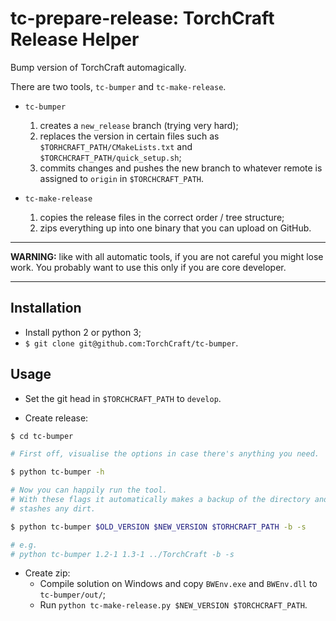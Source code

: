 # tc-prepare-release: TorchCraft Release Helper

Bump version of TorchCraft automagically.

There are two tools, `tc-bumper` and `tc-make-release`.

* `tc-bumper`

  1. creates a `new_release` branch (trying very hard);
  2. replaces the version in certain files such as
     `$TORHCRAFT_PATH/CMakeLists.txt` and `$TORCHCRAFT_PATH/quick_setup.sh`;
  3. commits changes and pushes the new branch to whatever remote is assigned
     to `origin` in `$TORCHCRAFT_PATH`.

* `tc-make-release`

  1. copies the release files in the correct order / tree structure;
  2. zips everything up into one binary that you can upload on GitHub.


---

**WARNING:** like with all automatic tools, if you are not careful you might lose
work. You probably want to use this only if you are core developer.

---


## Installation

* Install python 2 or python 3;
* `$ git clone git@github.com:TorchCraft/tc-bumper`.


## Usage

* Set the git head in `$TORCHCRAFT_PATH` to `develop`.

* Create release:

```bash
$ cd tc-bumper

# First off, visualise the options in case there's anything you need.

$ python tc-bumper -h

# Now you can happily run the tool.
# With these flags it automatically makes a backup of the directory and 
# stashes any dirt.

$ python tc-bumper $OLD_VERSION $NEW_VERSION $TORHCRAFT_PATH -b -s

# e.g.
# python tc-bumper 1.2-1 1.3-1 ../TorchCraft -b -s
```

* Create zip:
  - Compile solution on Windows and copy `BWEnv.exe` and `BWEnv.dll` to `tc-bumper/out/`;
  - Run `python tc-make-release.py $NEW_VERSION $TORCHCRAFT_PATH`.
